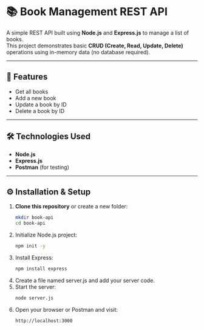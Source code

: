 # 📚 Book Management REST API

A simple REST API built using **Node.js** and **Express.js** to manage a list of books.  
This project demonstrates basic **CRUD (Create, Read, Update, Delete)** operations using in-memory data (no database required).

---

## 🚀 Features
- Get all books  
- Add a new book  
- Update a book by ID  
- Delete a book by ID  

---

## 🛠️ Technologies Used
- **Node.js**
- **Express.js**
- **Postman** (for testing)

---

## ⚙️ Installation & Setup

1. **Clone this repository** or create a new folder:
   ```bash
   mkdir book-api
   cd book-api
2. Initialize Node.js project:
   ```bash
   npm init -y
3. Install Express:
   ```bash
   npm install express
4. Create a file named server.js and add your server code.
5. Start the server:
   ```bash
   node server.js
6. Open your browser or Postman and visit:
   ```bash
   http://localhost:3000

